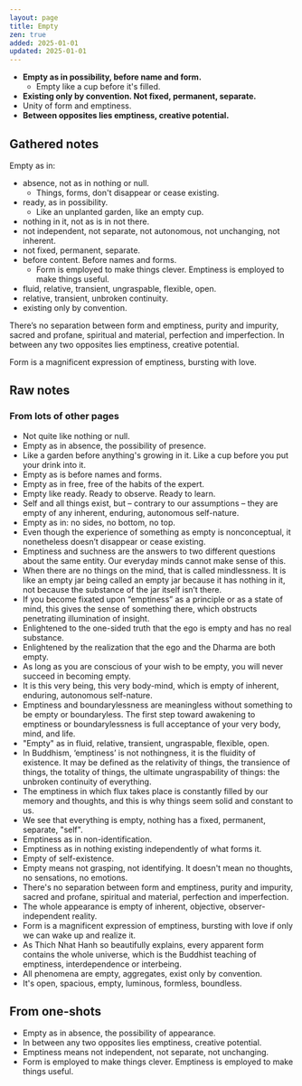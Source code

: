 ```yaml
---
layout: page
title: Empty
zen: true
added: 2025-01-01
updated: 2025-01-01
---
```


- **Empty as in possibility, before name and form.**
    - Empty like a cup before it's filled.
- **Existing only by convention. Not fixed, permanent, separate.**
- Unity of form and emptiness.
- **Between opposites lies emptiness, creative potential.**

## Gathered notes

Empty as in:

- absence, not as in nothing or null.
    - Things, forms, don't disappear or cease existing.
- ready, as in possibility.
    - Like an unplanted garden, like an empty cup.
- nothing in it, not as is in not there.
- not independent, not separate, not autonomous, not unchanging, not inherent.
- not fixed, permanent, separate.
- before content. Before names and forms.
    - Form is employed to make things clever. Emptiness is employed to make things useful.
- fluid, relative, transient, ungraspable, flexible, open.
- relative, transient, unbroken continuity.
- existing only by convention.

There’s no separation between form and emptiness, purity and impurity, sacred and profane, spiritual and material, perfection and imperfection. In between any two opposites lies emptiness, creative potential.

Form is a magnificent expression of emptiness, bursting with love.

## Raw notes

### From lots of other pages

- Not quite like nothing or null.
- Empty as in absence, the possibility of presence.
- Like a garden before anything's growing in it. Like a cup before you put your drink into it.
- Empty as is before names and forms.
- Empty as in free, free of the habits of the expert.
- Empty like ready. Ready to observe. Ready to learn.
- Self and all things exist, but – contrary to our assumptions – they are empty of any inherent, enduring, autonomous self-nature.
- Empty as in: no sides, no bottom, no top.
- Even though the experience of something as empty is nonconceptual, it nonetheless doesn’t disappear or cease existing.
- Emptiness and suchness are the answers to two different questions about the same entity. Our everyday minds cannot make sense of this.
- When there are no things on the mind, that is called mindlessness. It is like an empty jar being called an empty jar because it has nothing in it, not because the substance of the jar itself isn’t there.
- If you become fixated upon “emptiness” as a principle or as a state of mind, this gives the sense of something there, which obstructs penetrating illumination of insight.
- Enlightened to the one-sided truth that the ego is empty and has no real substance.
- Enlightened by the realization that the ego and the Dharma are both empty.
- As long as you are conscious of your wish to be empty, you will never succeed in becoming empty.
- It is this very being, this very body-mind, which is empty of inherent, enduring, autonomous self-nature.
- Emptiness and boundarylessness are meaningless without something to be empty or boundaryless. The first step toward awakening to emptiness or boundarylessness is full acceptance of your very body, mind, and life.
- "Empty" as in fluid, relative, transient, ungraspable, flexible, open.
- In Buddhism, ‘emptiness’ is not nothingness, it is the fluidity of existence. It may be defined as the relativity of things, the transience of things, the totality of things, the ultimate ungraspability of things: the unbroken continuity of everything.
- The emptiness in which flux takes place is constantly filled by our memory and thoughts, and this is why things seem solid and constant to us.
- We see that everything is empty, nothing has a fixed, permanent, separate, "self".
- Emptiness as in non-identification.
- Emptiness as in nothing existing independently of what forms it.
- Empty of self-existence.
- Empty means not grasping, not identifying. It doesn't mean no thoughts, no sensations, no emotions.
- There's no separation between form and emptiness, purity and impurity, sacred and profane, spiritual and material, perfection and imperfection.
- The whole appearance is empty of inherent, objective, observer-independent reality.
- Form is a magnificent expression of emptiness, bursting with love if only we can wake up and realize it.
- As Thich Nhat Hanh so beautifully explains, every apparent form contains the whole universe, which is the Buddhist teaching of emptiness, interdependence or interbeing.
- All phenomena are empty, aggregates, exist only by convention.
- It's open, spacious, empty, luminous, formless, boundless.

## From one-shots

- Empty as in absence, the possibility of appearance.
- In between any two opposites lies emptiness, creative potential.
- Emptiness means not independent, not separate, not unchanging.
- Form is employed to make things clever. Emptiness is employed to make things useful. 